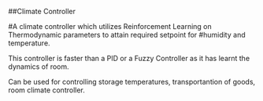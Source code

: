##Climate Controller

#A climate controller which utilizes Reinforcement Learning on Thermodynamic parameters to attain required setpoint for #humidity and temperature.

This controller is faster than a PID or a Fuzzy Controller as it has learnt the dynamics of room.

Can be used for controlling storage temperatures, transportantion of goods, room climate controller.

